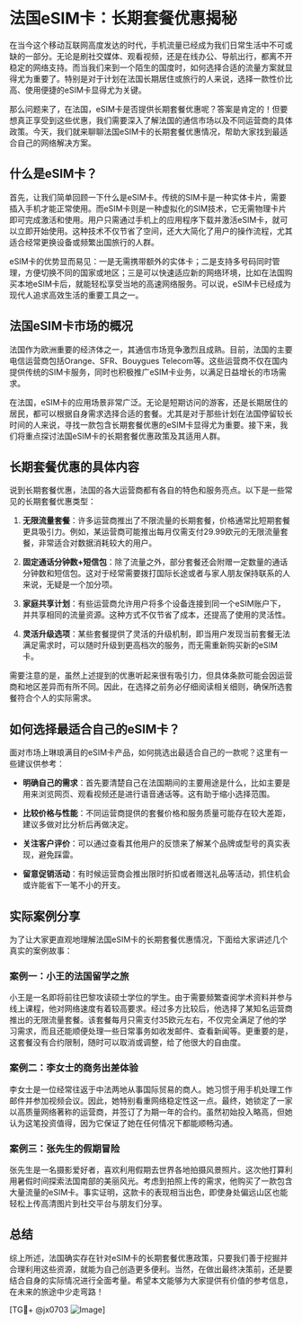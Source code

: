 # 法国eSIM卡：长期套餐优惠揭秘

在当今这个移动互联网高度发达的时代，手机流量已经成为我们日常生活中不可或缺的一部分。无论是刷社交媒体、观看视频，还是在线办公、导航出行，都离不开稳定的网络支持。而当我们来到一个陌生的国度时，如何选择合适的流量方案就显得尤为重要了。特别是对于计划在法国长期居住或旅行的人来说，选择一款性价比高、使用便捷的eSIM卡显得尤为关键。

那么问题来了，在法国，eSIM卡是否提供长期套餐优惠呢？答案是肯定的！但要想真正享受到这些优惠，我们需要深入了解法国的通信市场以及不同运营商的具体政策。今天，我们就来聊聊法国eSIM卡的长期套餐优惠情况，帮助大家找到最适合自己的网络解决方案。

## 什么是eSIM卡？

首先，让我们简单回顾一下什么是eSIM卡。传统的SIM卡是一种实体卡片，需要插入手机才能正常使用。而eSIM卡则是一种虚拟化的SIM技术，它无需物理卡片即可完成激活和使用。用户只需通过手机上的应用程序下载并激活eSIM卡，就可以立即开始使用。这种技术不仅节省了空间，还大大简化了用户的操作流程，尤其适合经常更换设备或频繁出国旅行的人群。

eSIM卡的优势显而易见：一是无需携带额外的实体卡；二是支持多号码同时管理，方便切换不同的国家或地区；三是可以快速适应新的网络环境，比如在法国购买本地eSIM卡后，就能轻松享受当地的高速网络服务。可以说，eSIM卡已经成为现代人追求高效生活的重要工具之一。

## 法国eSIM卡市场的概况

法国作为欧洲重要的经济体之一，其通信市场竞争激烈且成熟。目前，法国的主要电信运营商包括Orange、SFR、Bouygues Telecom等。这些运营商不仅在国内提供传统的SIM卡服务，同时也积极推广eSIM卡业务，以满足日益增长的市场需求。

在法国，eSIM卡的应用场景非常广泛。无论是短期访问的游客，还是长期居住的居民，都可以根据自身需求选择合适的套餐。尤其是对于那些计划在法国停留较长时间的人来说，寻找一款包含长期套餐优惠的eSIM卡显得尤为重要。接下来，我们将重点探讨法国eSIM卡的长期套餐优惠政策及其适用人群。

## 长期套餐优惠的具体内容

说到长期套餐优惠，法国的各大运营商都有各自的特色和服务亮点。以下是一些常见的长期套餐优惠类型：

1. **无限流量套餐**：许多运营商推出了不限流量的长期套餐，价格通常比短期套餐更具吸引力。例如，某运营商可能推出每月仅需支付29.99欧元的无限流量套餐，非常适合对数据消耗较大的用户。

2. **固定通话分钟数+短信包**：除了流量之外，部分套餐还会附赠一定数量的通话分钟数和短信包。这对于经常需要拨打国际长途或者与家人朋友保持联系的人来说，无疑是一个加分项。

3. **家庭共享计划**：有些运营商允许用户将多个设备连接到同一个eSIM账户下，并共享相同的流量资源。这种方式不仅节省了成本，还提高了使用的灵活性。

4. **灵活升级选项**：某些套餐提供了灵活的升级机制，即当用户发现当前套餐无法满足需求时，可以随时升级到更高档次的服务，而无需重新购买新的eSIM卡。

需要注意的是，虽然上述提到的优惠听起来很有吸引力，但具体条款可能会因运营商和地区差异而有所不同。因此，在选择之前务必仔细阅读相关细则，确保所选套餐符合个人的实际需求。

## 如何选择最适合自己的eSIM卡？

面对市场上琳琅满目的eSIM卡产品，如何挑选出最适合自己的一款呢？这里有一些建议供参考：

- **明确自己的需求**：首先要清楚自己在法国期间的主要用途是什么，比如主要是用来浏览网页、观看视频还是进行语音通话等。这有助于缩小选择范围。
  
- **比较价格与性能**：不同运营商提供的套餐价格和服务质量可能存在较大差距，建议多做对比分析后再做决定。
  
- **关注客户评价**：可以通过查看其他用户的反馈来了解某个品牌或型号的真实表现，避免踩雷。
  
- **留意促销活动**：有时候运营商会推出限时折扣或者赠送礼品等活动，抓住机会或许能省下一笔不小的开支。

## 实际案例分享

为了让大家更直观地理解法国eSIM卡的长期套餐优惠情况，下面给大家讲述几个真实的案例故事：

### 案例一：小王的法国留学之旅

小王是一名即将前往巴黎攻读硕士学位的学生。由于需要频繁查阅学术资料并参与线上课程，他对网络速度有着较高要求。经过多方比较后，他选择了某知名运营商推出的无限流量套餐。该套餐每月只需支付35欧元左右，不仅完全满足了他的学习需求，而且还能顺便处理一些日常事务如收发邮件、查看新闻等。更重要的是，这套餐没有合约限制，随时可以取消或调整，给了他很大的自由度。

### 案例二：李女士的商务出差体验

李女士是一位经常往返于中法两地从事国际贸易的商人。她习惯于用手机处理工作邮件并参加视频会议。因此，她特别看重网络稳定性这一点。最终，她锁定了一家以高质量网络著称的运营商，并签订了为期一年的合约。虽然初始投入略高，但她认为这笔投资值得，因为它保证了她在任何情况下都能顺畅沟通。

### 案例三：张先生的假期冒险

张先生是一名摄影爱好者，喜欢利用假期去世界各地拍摄风景照片。这次他打算利用暑假时间探索法国南部的美丽风光。考虑到拍照上传的需求，他购买了一款包含大量流量的eSIM卡。事实证明，这款卡的表现相当出色，即使身处偏远山区也能轻松上传高清图片到社交平台与朋友们分享。

## 总结

综上所述，法国确实存在针对eSIM卡的长期套餐优惠政策，只要我们善于挖掘并合理利用这些资源，就能为自己创造更多便利。当然，在做出最终决策前，还是要结合自身的实际情况进行全面考量。希望本文能够为大家提供有价值的参考信息，在未来的旅途中少走弯路！

[TG💪+ @jx0703 ![Image](https://github.com/user-attachments/assets/dbca1d08-cadb-493c-b0ec-ad6f7a83f270)]